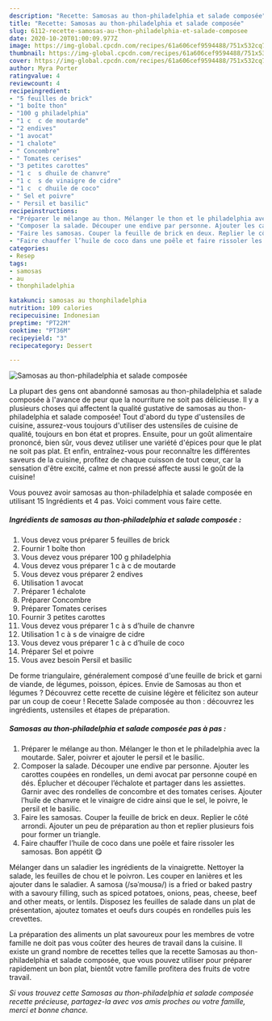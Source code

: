 ```yaml
---
description: "Recette: Samosas au thon-philadelphia et salade composée"
title: "Recette: Samosas au thon-philadelphia et salade composée"
slug: 6112-recette-samosas-au-thon-philadelphia-et-salade-composee
date: 2020-10-20T01:00:09.977Z
image: https://img-global.cpcdn.com/recipes/61a606cef9594488/751x532cq70/samosas-au-thon-philadelphia-et-salade-composee-photo-principale-de-la-recette.jpg
thumbnail: https://img-global.cpcdn.com/recipes/61a606cef9594488/751x532cq70/samosas-au-thon-philadelphia-et-salade-composee-photo-principale-de-la-recette.jpg
cover: https://img-global.cpcdn.com/recipes/61a606cef9594488/751x532cq70/samosas-au-thon-philadelphia-et-salade-composee-photo-principale-de-la-recette.jpg
author: Myra Porter
ratingvalue: 4
reviewcount: 4
recipeingredient:
- "5 feuilles de brick"
- "1 boîte thon"
- "100 g philadelphia"
- "1 c  c de moutarde"
- "2 endives"
- "1 avocat"
- "1 chalote"
- " Concombre"
- " Tomates cerises"
- "3 petites carottes"
- "1 c  s dhuile de chanvre"
- "1 c  s de vinaigre de cidre"
- "1 c  c dhuile de coco"
- " Sel et poivre"
- " Persil et basilic"
recipeinstructions:
- "Préparer le mélange au thon. Mélanger le thon et le philadelphia avec la moutarde. Saler, poivrer et ajouter le persil et le basilic."
- "Composer la salade. Découper une endive par personne. Ajouter les carottes coupées en rondelles, un demi avocat par personne coupé en dés. Éplucher et découper l’échalote et partager dans les assiettes. Garnir avec des rondelles de concombre et des tomates cerises. Ajouter l’huile de chanvre et le vinaigre de cidre ainsi que le sel, le poivre, le persil et le basilic."
- "Faire les samosas. Couper la feuille de brick en deux. Replier le côté arrondi. Ajouter un peu de préparation au thon et replier plusieurs fois pour former un triangle."
- "Faire chauffer l’huile de coco dans une poêle et faire rissoler les samosas. Bon appétit 😋"
categories:
- Resep
tags:
- samosas
- au
- thonphiladelphia

katakunci: samosas au thonphiladelphia 
nutrition: 109 calories
recipecuisine: Indonesian
preptime: "PT22M"
cooktime: "PT36M"
recipeyield: "3"
recipecategory: Dessert

---
```



![Samosas au thon-philadelphia et salade composée](https://img-global.cpcdn.com/recipes/61a606cef9594488/751x532cq70/samosas-au-thon-philadelphia-et-salade-composee-photo-principale-de-la-recette.jpg)

La plupart des gens ont abandonné samosas au thon-philadelphia et salade composée à l'avance de peur que la nourriture ne soit pas délicieuse. Il y a plusieurs choses qui affectent la qualité gustative de samosas au thon-philadelphia et salade composée! Tout d'abord du type d'ustensiles de cuisine, assurez-vous toujours d'utiliser des ustensiles de cuisine de qualité, toujours en bon état et propres. Ensuite, pour un goût alimentaire prononcé, bien sûr, vous devez utiliser une variété d'épices pour que le plat ne soit pas plat. Et enfin, entraînez-vous pour reconnaître les différentes saveurs de la cuisine, profitez de chaque cuisson de tout cœur, car la sensation d'être excité, calme et non pressé affecte aussi le goût de la cuisine!

<!--inarticleads1-->

Vous pouvez avoir samosas au thon-philadelphia et salade composée en utilisant 15 Ingrédients et 4 pas. Voici comment vous faire cette.

##### Ingrédients de samosas au thon-philadelphia et salade composée :

1. Vous devez vous préparer 5 feuilles de brick
1. Fournir 1 boîte thon
1. Vous devez vous préparer 100 g philadelphia
1. Vous devez vous préparer 1 c à c de moutarde
1. Vous devez vous préparer 2 endives
1. Utilisation 1 avocat
1. Préparer 1 échalote
1. Préparer  Concombre
1. Préparer  Tomates cerises
1. Fournir 3 petites carottes
1. Vous devez vous préparer 1 c à s d’huile de chanvre
1. Utilisation 1 c à s de vinaigre de cidre
1. Vous devez vous préparer 1 c à c d’huile de coco
1. Préparer  Sel et poivre
1. Vous avez besoin  Persil et basilic


De forme triangulaire, généralement composé d&#39;une feuille de brick et garni de viande, de légumes, poisson, épices. Envie de Samosas au thon et légumes ? Découvrez cette recette de cuisine légère et félicitez son auteur par un coup de coeur ! Recette Salade composée au thon : découvrez les ingrédients, ustensiles et étapes de préparation. 

<!--inarticleads2-->

##### Samosas au thon-philadelphia et salade composée pas à pas :

1. Préparer le mélange au thon. Mélanger le thon et le philadelphia avec la moutarde. Saler, poivrer et ajouter le persil et le basilic.
1. Composer la salade. Découper une endive par personne. Ajouter les carottes coupées en rondelles, un demi avocat par personne coupé en dés. Éplucher et découper l’échalote et partager dans les assiettes. Garnir avec des rondelles de concombre et des tomates cerises. Ajouter l’huile de chanvre et le vinaigre de cidre ainsi que le sel, le poivre, le persil et le basilic.
1. Faire les samosas. Couper la feuille de brick en deux. Replier le côté arrondi. Ajouter un peu de préparation au thon et replier plusieurs fois pour former un triangle.
1. Faire chauffer l’huile de coco dans une poêle et faire rissoler les samosas. Bon appétit 😋


Mélanger dans un saladier les ingrédients de la vinaigrette. Nettoyer la salade, les feuilles de chou et le poivron. Les couper en lanières et les ajouter dans le saladier. A samosa (/səˈmoʊsə/) is a fried or baked pastry with a savoury filling, such as spiced potatoes, onions, peas, cheese, beef and other meats, or lentils. Disposez les feuilles de salade dans un plat de présentation, ajoutez tomates et oeufs durs coupés en rondelles puis les crevettes. 

<!--inarticleads1-->

<p>
La préparation des aliments un plat savoureux pour les membres de votre famille ne doit pas vous coûter des heures de travail dans la cuisine. Il existe un grand nombre de recettes telles que la recette Samosas au thon-philadelphia et salade composée, que vous pouvez utiliser pour préparer rapidement un bon plat, bientôt votre famille profitera des fruits de votre travail.
</p>

<p>
<i>Si vous trouvez cette Samosas au thon-philadelphia et salade composée recette précieuse, partagez-la avec vos amis proches ou votre famille, merci et bonne chance.</i>
</p>
